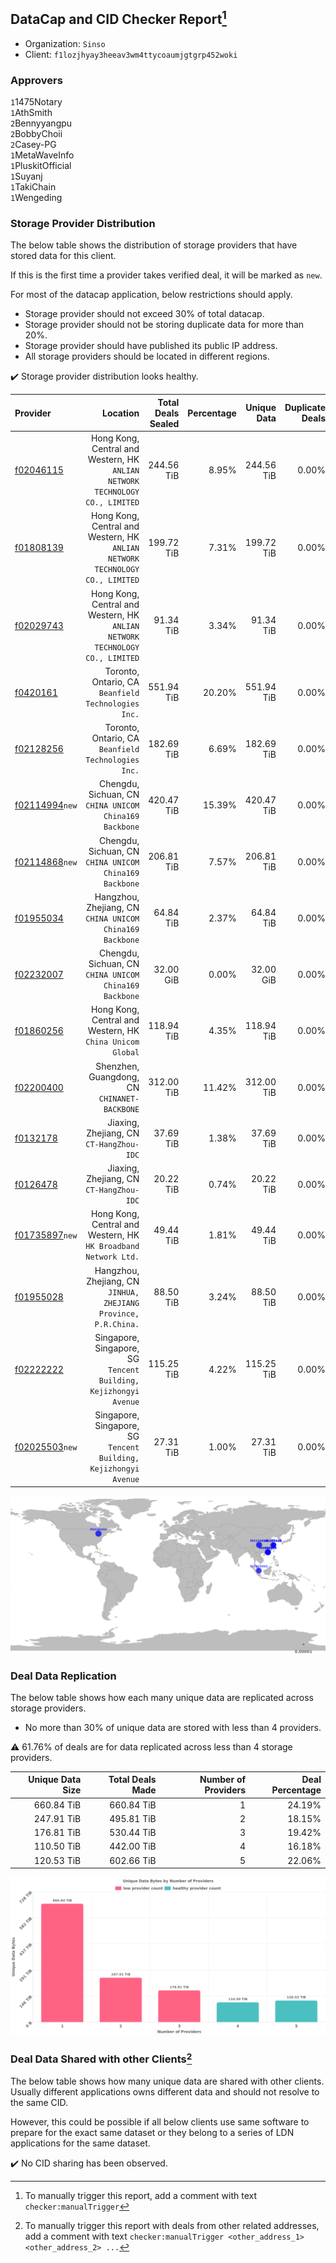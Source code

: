 ## DataCap and CID Checker Report[^1]
 - Organization: `Sinso`
 - Client: `f1lozjhyay3heeav3wm4ttycoaumjgtgrp452woki`
### Approvers
`1`1475Notary<br/>`1`AthSmith<br/>`2`Bennyyangpu<br/>`2`BobbyChoii<br/>`2`Casey-PG<br/>`1`MetaWaveInfo<br/>`1`PluskitOfficial<br/>`1`Suyanj<br/>`1`TakiChain<br/>`1`Wengeding

### Storage Provider Distribution
The below table shows the distribution of storage providers that have stored data for this client.

If this is the first time a provider takes verified deal, it will be marked as `new`.

For most of the datacap application, below restrictions should apply.
 - Storage provider should not exceed 30% of total datacap.
 - Storage provider should not be storing duplicate data for more than 20%.
 - Storage provider should have published its public IP address.
 - All storage providers should be located in different regions.

✔️ Storage provider distribution looks healthy.

| Provider                                                    |                                                                        Location | Total Deals Sealed | Percentage | Unique Data | Duplicate Deals |
| :---------------------------------------------------------- | ------------------------------------------------------------------------------: | -----------------: | ---------: | ----------: | --------------: |
| [f02046115](https://filfox.info/en/address/f02046115)       | Hong Kong, Central and Western, HK<br/>`ANLIAN NETWORK TECHNOLOGY CO., LIMITED` |         244.56 TiB |      8.95% |  244.56 TiB |           0.00% |
| [f01808139](https://filfox.info/en/address/f01808139)       | Hong Kong, Central and Western, HK<br/>`ANLIAN NETWORK TECHNOLOGY CO., LIMITED` |         199.72 TiB |      7.31% |  199.72 TiB |           0.00% |
| [f02029743](https://filfox.info/en/address/f02029743)       | Hong Kong, Central and Western, HK<br/>`ANLIAN NETWORK TECHNOLOGY CO., LIMITED` |          91.34 TiB |      3.34% |   91.34 TiB |           0.00% |
| [f0420161](https://filfox.info/en/address/f0420161)         |                          Toronto, Ontario, CA<br/>`Beanfield Technologies Inc.` |         551.94 TiB |     20.20% |  551.94 TiB |           0.00% |
| [f02128256](https://filfox.info/en/address/f02128256)       |                          Toronto, Ontario, CA<br/>`Beanfield Technologies Inc.` |         182.69 TiB |      6.69% |  182.69 TiB |           0.00% |
| [f02114994](https://filfox.info/en/address/f02114994)`new`  |                       Chengdu, Sichuan, CN<br/>`CHINA UNICOM China169 Backbone` |         420.47 TiB |     15.39% |  420.47 TiB |           0.00% |
| [f02114868](https://filfox.info/en/address/f02114868)`new`  |                       Chengdu, Sichuan, CN<br/>`CHINA UNICOM China169 Backbone` |         206.81 TiB |      7.57% |  206.81 TiB |           0.00% |
| [f01955034](https://filfox.info/en/address/f01955034)       |                     Hangzhou, Zhejiang, CN<br/>`CHINA UNICOM China169 Backbone` |          64.84 TiB |      2.37% |   64.84 TiB |           0.00% |
| [f02232007](https://filfox.info/en/address/f02232007)       |                       Chengdu, Sichuan, CN<br/>`CHINA UNICOM China169 Backbone` |          32.00 GiB |      0.00% |   32.00 GiB |           0.00% |
| [f01860256](https://filfox.info/en/address/f01860256)       |                    Hong Kong, Central and Western, HK<br/>`China Unicom Global` |         118.94 TiB |      4.35% |  118.94 TiB |           0.00% |
| [f02200400](https://filfox.info/en/address/f02200400)       |                                 Shenzhen, Guangdong, CN<br/>`CHINANET-BACKBONE` |         312.00 TiB |     11.42% |  312.00 TiB |           0.00% |
| [f0132178](https://filfox.info/en/address/f0132178)         |                                     Jiaxing, Zhejiang, CN<br/>`CT-HangZhou-IDC` |          37.69 TiB |      1.38% |   37.69 TiB |           0.00% |
| [f0126478](https://filfox.info/en/address/f0126478)         |                                     Jiaxing, Zhejiang, CN<br/>`CT-HangZhou-IDC` |          20.22 TiB |      0.74% |   20.22 TiB |           0.00% |
| [f01735897](https://filfox.info/en/address/f01735897)`new`  |              Hong Kong, Central and Western, HK<br/>`HK Broadband Network Ltd.` |          49.44 TiB |      1.81% |   49.44 TiB |           0.00% |
| [f01955028](https://filfox.info/en/address/f01955028)       |              Hangzhou, Zhejiang, CN<br/>`JINHUA, ZHEJIANG Province, P.R.China.` |          88.50 TiB |      3.24% |   88.50 TiB |           0.00% |
| [f02222222](https://filfox.info/en/address/f02222222)       |             Singapore, Singapore, SG<br/>`Tencent Building, Kejizhongyi Avenue` |         115.25 TiB |      4.22% |  115.25 TiB |           0.00% |
| [f02025503](https://filfox.info/en/address/f02025503)`new`  |             Singapore, Singapore, SG<br/>`Tencent Building, Kejizhongyi Avenue` |          27.31 TiB |      1.00% |   27.31 TiB |           0.00% |

<img src="https://raw.githubusercontent.com/data-preservation-programs/filplus-checker-assets/main/filecoin-project/filecoin-plus-large-datasets/issues/961/1692184489961.png"/>

### Deal Data Replication
The below table shows how each many unique data are replicated across storage providers.

- No more than 30% of unique data are stored with less than 4 providers.

⚠️ 61.76% of deals are for data replicated across less than 4 storage providers.

| Unique Data Size | Total Deals Made | Number of Providers | Deal Percentage |
| ---------------: | ---------------: | ------------------: | --------------: |
|       660.84 TiB |       660.84 TiB |                   1 |          24.19% |
|       247.91 TiB |       495.81 TiB |                   2 |          18.15% |
|       176.81 TiB |       530.44 TiB |                   3 |          19.42% |
|       110.50 TiB |       442.00 TiB |                   4 |          16.18% |
|       120.53 TiB |       602.66 TiB |                   5 |          22.06% |

<img src="https://raw.githubusercontent.com/data-preservation-programs/filplus-checker-assets/main/filecoin-project/filecoin-plus-large-datasets/issues/961/1692184490787.png"/>

### Deal Data Shared with other Clients[^3]
The below table shows how many unique data are shared with other clients.
Usually different applications owns different data and should not resolve to the same CID.

However, this could be possible if all below clients use same software to prepare for the exact same dataset or they belong to a series of LDN applications for the same dataset.

✔️ No CID sharing has been observed.

[^1]: To manually trigger this report, add a comment with text `checker:manualTrigger`

[^2]: Deals from those addresses are combined into this report as they are specified with `checker:manualTrigger`

[^3]: To manually trigger this report with deals from other related addresses, add a comment with text `checker:manualTrigger <other_address_1> <other_address_2> ...`
